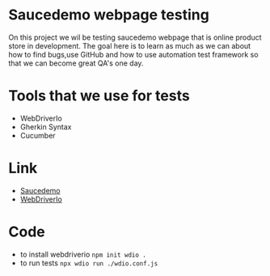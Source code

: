 # Saucedemo webpage testing
On this project we wil be testing saucedemo webpage that is online product store in development.
The goal here is to learn as much as we can about how to find bugs,use GitHub and how to use automation test framework so that we can become great QA's one day.
 
# Tools that we use for tests
* WebDriverIo
* Gherkin Syntax
* Cucumber
# Link
* [Saucedemo](https://www.saucedemo.com/)
* [WebDriverIo](https://webdriver.io/)
# Code
- to install webdriverio `npm init wdio .`
- to run tests `npx wdio run ./wdio.conf.js`
